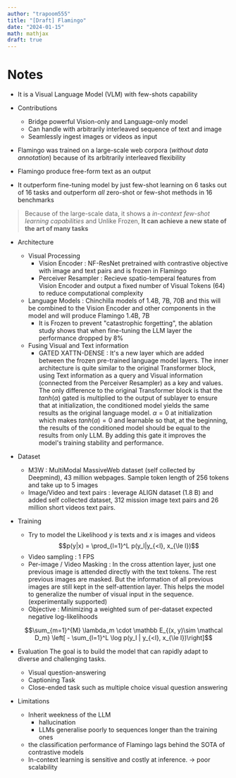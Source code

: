 ```yaml
---
author: "trapoom555"
title: "[Draft] Flamingo"
date: "2024-01-15"
math: mathjax
draft: true
---
```

# Notes

- It is a Visual Language Model (VLM) with few-shots capability
- Contributions
    - Bridge powerful Vision-only and Language-only model
    - Can handle with arbitrarily interleaved sequence of text and image
    - Seamlessly ingest images or videos as input

- Flamingo was trained on a large-scale web corpora (*without data annotation*) because of its arbitrarily interleaved flexibility
- Flamingo produce free-form text as an output
- It outperform fine-tuning model by just few-shot learning on 6 tasks out of 16 tasks and outperform *all* zero-shot or few-shot methods in 16 benchmarks

> Because of the large-scale data, it shows a *in-context few-shot learning capabilities* and Unlike Frozen, **It can achieve a new state of the art of many tasks**

- Architecture
    - Visual Processing
        - Vision Encoder : NF-ResNet pretrained with contrastive objective with image and text pairs and is frozen in Flamingo
        - Perceiver Resampler : Recieve spatio-temperal features from Vision Encoder and output a fixed number of Visual Tokens (64) to reduce computational complexity
    - Language Models : Chinchilla models of 1.4B, 7B, 70B and this will be combined to the Vision Encoder and other components in the model and will produce Flamingo 1.4B, 7B
        - It is Frozen to prevent "catastrophic forgetting", the ablation study shows that when fine-tuning the LLM layer the performance dropped by 8%
    - Fusing Visual and Text information
        - GATED XATTN-DENSE : It's a new layer which are added between the frozen pre-trained language model layers. The inner architecture is quite similar to the original Transformer block, using Text information as a query and Visual information (connected from the Perceiver Resampler) as a key and values. The only difference to the original Transformer block is that the $tanh(\alpha)$ gated is multiplied to the output of sublayer to ensure that at initialization, the conditioned model yields the same results as the original language model. $\alpha = 0$ at initialization which makes $tanh(\alpha) = 0$ and learnable so that, at the beginning, the results of the conditioned model should be equal to the results from only LLM. By adding this gate it improves the model's training stability and performance.

- Dataset
    - M3W : MultiModal MassiveWeb dataset (self collected by Deepmind), 43 million webpages. Sample token length of 256 tokens and take up to 5 images
    - Image/Video and text pairs : leverage ALIGN dataset (1.8 B) and added self collected dataset, 312 mission image text pairs and 26 million short videos text pairs.
- Training
    - Try to model the Likelihood
    $y$ is texts and $x$ is images and videos
    $$p(y|x) = \prod_{l=1}^L p(y_l|y_{<l}, x_{\le l})$$
    - Video sampling : 1 FPS
    - Per-image / Video Masking : In the cross attention layer, just one previous image is attended directly with the text tokens. The rest previous images are masked. But the information of all previous images are still kept in the self-attention layer. This helps the model to generalize the number of visual input in the sequence. (experimentally supported)
    - Objective : Minimizing a weighted sum of per-dataset expected negative log-likelihoods

    $$\sum_{m=1}^{M} \lambda_m \cdot \mathbb E_{(x, y)\sim \mathcal D_m} \left[ - \sum_{l=1}^L \log p(y_l | y_{<l}, x_{\le l})\right]$$

- Evaluation
    The goal is to build the model that can rapidly adapt to diverse and challenging tasks.
    - Visual question-answering
    - Captioning Task
    - Close-ended task such as multiple choice visual question answering

- Limitations
    - Inherit weekness of the LLM
        - hallucination
        - LLMs generalise poorly to sequences longer than the training ones
    - the classification performance of Flamingo lags behind the SOTA of contrastive models
    - In-context learning is sensitive and costly at inference. -> poor scalability

